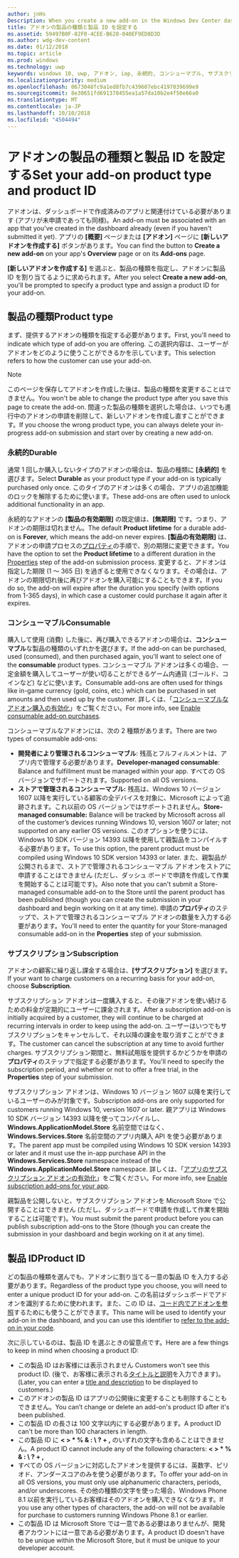 ```yaml
---
author: jnHs
Description: When you create a new add-on in the Windows Dev Center dashboard, you need to specify a product type and assign it a product ID.
title: アドオンの製品の種類と製品 ID を設定する
ms.assetid: 59497B0F-82F0-4CEE-B628-040EF9ED8D3D
ms.author: wdg-dev-content
ms.date: 01/12/2018
ms.topic: article
ms.prod: windows
ms.technology: uwp
keywords: windows 10, uwp, アドオン, iap, 永続的, コンシューマブル, サブスクリプション, 製品の種類, 製品 id, アプリ内購入, アプリ内製品
ms.localizationpriority: medium
ms.openlocfilehash: 0673048fc9a1ed8fb7c439607ebc4197039699e9
ms.sourcegitcommit: 8e30651fd691378455ea1a57da10b2e4f50e66a0
ms.translationtype: MT
ms.contentlocale: ja-JP
ms.lasthandoff: 10/10/2018
ms.locfileid: "4504494"
---
```

# <a name="set-your-add-on-product-type-and-product-id"></a><span data-ttu-id="96bb9-103">アドオンの製品の種類と製品 ID を設定する</span><span class="sxs-lookup"><span data-stu-id="96bb9-103">Set your add-on product type and product ID</span></span>

<span data-ttu-id="96bb9-104">アドオンは、ダッシュボードで作成済みのアプリと関連付けている必要があります (アプリが未申請であっても同様)。</span><span class="sxs-lookup"><span data-stu-id="96bb9-104">An add-on must be associated with an app that you've created in the dashboard already (even if you haven't submitted it yet).</span></span> <span data-ttu-id="96bb9-105">アプリの **[概要]** ページまたは **[アドオン]** ページに **[新しいアドオンを作成する]** ボタンがあります。</span><span class="sxs-lookup"><span data-stu-id="96bb9-105">You can find the button to **Create a new add-on** on your app's **Overview** page or on its **Add-ons** page.</span></span>

<span data-ttu-id="96bb9-106">**[新しいアドオンを作成する]** を選ぶと、製品の種類を指定し、アドオンに製品 ID を割り当てるように求められます。</span><span class="sxs-lookup"><span data-stu-id="96bb9-106">After you select **Create a new add-on**, you'll be prompted to specify a product type and assign a product ID for your add-on.</span></span>

## <a name="product-type"></a><span data-ttu-id="96bb9-107">製品の種類</span><span class="sxs-lookup"><span data-stu-id="96bb9-107">Product type</span></span>

<span data-ttu-id="96bb9-108">まず、提供するアドオンの種類を指定する必要があります。</span><span class="sxs-lookup"><span data-stu-id="96bb9-108">First, you'll need to indicate which type of add-on you are offering.</span></span> <span data-ttu-id="96bb9-109">この選択内容は、ユーザーがアドオンをどのように使うことができるかを示しています。</span><span class="sxs-lookup"><span data-stu-id="96bb9-109">This selection refers to how the customer can use your add-on.</span></span>

> [!NOTE]
> <span data-ttu-id="96bb9-110">このページを保存してアドオンを作成した後は、製品の種類を変更することはできません。</span><span class="sxs-lookup"><span data-stu-id="96bb9-110">You won't be able to change the product type after you save this page to create the add-on.</span></span> <span data-ttu-id="96bb9-111">間違った製品の種類を選択した場合は、いつでも進行中のアドオンの申請を削除して、新しいアドオンを作成し直すことができます。</span><span class="sxs-lookup"><span data-stu-id="96bb9-111">If you choose the wrong product type, you can always delete your in-progress add-on submission and start over by creating a new add-on.</span></span>

<span id="durable" />

### <a name="durable"></a><span data-ttu-id="96bb9-112">永続的</span><span class="sxs-lookup"><span data-stu-id="96bb9-112">Durable</span></span>

<span data-ttu-id="96bb9-113">通常 1 回しか購入しないタイプのアドオンの場合は、製品の種類に **[永続的]** を選びます。</span><span class="sxs-lookup"><span data-stu-id="96bb9-113">Select **Durable** as your product type if your add-on is typically purchased only once.</span></span> <span data-ttu-id="96bb9-114">このタイプのアドオンは多くの場合、アプリの追加機能のロックを解除するために使います。</span><span class="sxs-lookup"><span data-stu-id="96bb9-114">These add-ons are often used to unlock additional functionality in an app.</span></span>

<span data-ttu-id="96bb9-115">永続的なアドオンの **[製品の有効期限]** の既定値は、**[無期限]** です。つまり、アドオンの期限は切れません。</span><span class="sxs-lookup"><span data-stu-id="96bb9-115">The default **Product lifetime** for a durable add-on is **Forever**, which means the add-on never expires.</span></span> <span data-ttu-id="96bb9-116">**[製品の有効期限]** は、アドオンの申請プロセスの[プロパティ](enter-add-on-properties.md)の手順で、別の期限に変更できます。</span><span class="sxs-lookup"><span data-stu-id="96bb9-116">You have the option to set the **Product lifetime** to a different duration in the [Properties](enter-add-on-properties.md) step of the add-on submission process.</span></span> <span data-ttu-id="96bb9-117">変更すると、アドオンは指定した期限 (1 ～ 365 日) を過ぎると使用できなくなります。その場合は、アドオンの期限切れ後に再びアドオンを購入可能にすることもできます。</span><span class="sxs-lookup"><span data-stu-id="96bb9-117">If you do so, the add-on will expire after the duration you specify (with options from 1-365 days), in which case a customer could purchase it again after it expires.</span></span>

<span id="consumable" />

### <a name="consumable"></a><span data-ttu-id="96bb9-118">コンシューマブル</span><span class="sxs-lookup"><span data-stu-id="96bb9-118">Consumable</span></span>

<span data-ttu-id="96bb9-119">購入して使用 (消費) した後に、再び購入できるアドオンの場合は、**コンシューマブル**な製品の種類のいずれかを選びます。</span><span class="sxs-lookup"><span data-stu-id="96bb9-119">If the add-on can be purchased, used (consumed), and then purchased again, you'll want to select one of the **consumable** product types.</span></span> <span data-ttu-id="96bb9-120">コンシューマブル アドオンは多くの場合、一定金額を購入してユーザーが使い切ることができるゲーム内通貨 (ゴールド、コインなど) などに使います。</span><span class="sxs-lookup"><span data-stu-id="96bb9-120">Consumable add-ons are often used for things like in-game currency (gold, coins, etc.) which can be purchased in set amounts and then used up by the customer.</span></span> <span data-ttu-id="96bb9-121">詳しくは、「[コンシューマブルなアドオン購入の有効化](../monetize/enable-consumable-add-on-purchases.md)」をご覧ください。</span><span class="sxs-lookup"><span data-stu-id="96bb9-121">For more info, see [Enable consumable add-on purchases](../monetize/enable-consumable-add-on-purchases.md).</span></span>

<span data-ttu-id="96bb9-122">コンシューマブルなアドオンには、次の 2 種類があります。</span><span class="sxs-lookup"><span data-stu-id="96bb9-122">There are two types of consumable add-ons:</span></span>
- <span data-ttu-id="96bb9-123">**開発者により管理されるコンシューマブル**: 残高とフルフィルメントは、アプリ内で管理する必要があります。</span><span class="sxs-lookup"><span data-stu-id="96bb9-123">**Developer-managed consumable**: Balance and fulfillment must be managed within your app.</span></span> <span data-ttu-id="96bb9-124">すべての OS バージョンでサポートされます。</span><span class="sxs-lookup"><span data-stu-id="96bb9-124">Supported on all OS versions.</span></span>
- <span data-ttu-id="96bb9-125">**ストアで管理されるコンシューマブル:** 残高は、Windows 10 バージョン 1607 以降を実行している顧客の全デバイスを対象に、Microsoft によって追跡されます。これ以前の OS バージョンではサポートされません。</span><span class="sxs-lookup"><span data-stu-id="96bb9-125">**Store-managed consumable:** Balance will be tracked by Microsoft across all of the customer’s devices running Windows 10, version 1607 or later; not supported on any earlier OS versions.</span></span> <span data-ttu-id="96bb9-126">このオプションを使うには、Windows 10 SDK バージョン 14393 以降を使用して親製品をコンパイルする必要があります。</span><span class="sxs-lookup"><span data-stu-id="96bb9-126">To use this option, the parent product must be compiled using Windows 10 SDK version 14393 or later.</span></span> <span data-ttu-id="96bb9-127">また、親製品が公開されるまで、ストアで管理されるコンシューマブル アドオンをストアに申請することはできません (ただし、ダッシュ ボードで申請を作成して作業を開始することは可能です)。</span><span class="sxs-lookup"><span data-stu-id="96bb9-127">Also note that you can't submit a Store-managed consumable add-on to the Store until the parent product has been published (though you can create the submission in your dashboard and begin working on it at any time).</span></span> <span data-ttu-id="96bb9-128">申請の**プロパティ**のステップで、ストアで管理されるコンシューマブル アドオンの数量を入力する必要があります。</span><span class="sxs-lookup"><span data-stu-id="96bb9-128">You'll need to enter the quantity for your Store-managed consumable add-on in the **Properties** step of your submission.</span></span>

<span id="subscription" />

### <a name="subscription"></a><span data-ttu-id="96bb9-129">サブスクリプション</span><span class="sxs-lookup"><span data-stu-id="96bb9-129">Subscription</span></span>

<span data-ttu-id="96bb9-130">アドオンの顧客に繰り返し課金する場合は、**[サブスクリプション]** を選びます。</span><span class="sxs-lookup"><span data-stu-id="96bb9-130">If your want to charge customers on a recurring basis for your add-on, choose **Subscription**.</span></span>

<span data-ttu-id="96bb9-131">サブスクリプション アドオンは一度購入すると、その後アドオンを使い続けるための料金が定期的にユーザーに課金されます。</span><span class="sxs-lookup"><span data-stu-id="96bb9-131">After a subscription add-on is initially acquired by a customer, they will continue to be charged at recurring intervals in order to keep using the add-on.</span></span> <span data-ttu-id="96bb9-132">ユーザーはいつでもサブスクリプションをキャンセルして、それ以降の課金を取り消すことができます。</span><span class="sxs-lookup"><span data-stu-id="96bb9-132">The customer can cancel the subscription at any time to avoid further charges.</span></span> <span data-ttu-id="96bb9-133">サブスクリプション期間と、無料試用版を提供するかどうかを申請の**プロパティ**のステップで指定する必要があります。</span><span class="sxs-lookup"><span data-stu-id="96bb9-133">You'll need to specify the subscription period, and whether or not to offer a free trial, in the **Properties** step of your submission.</span></span>

<span data-ttu-id="96bb9-134">サブスクリプション アドオンは、Windows 10 バージョン 1607 以降を実行しているユーザーのみが対象です。</span><span class="sxs-lookup"><span data-stu-id="96bb9-134">Subscription add-ons are only supported for customers running Windows 10, version 1607 or later.</span></span> <span data-ttu-id="96bb9-135">親アプリは Windows 10 SDK バージョン 14393 以降を使ってコンパイルし、**Windows.ApplicationModel.Store** 名前空間ではなく、**Windows.Services.Store** 名前空間のアプリ内購入 API を使う必要があります。</span><span class="sxs-lookup"><span data-stu-id="96bb9-135">The parent app must be compiled using Windows 10 SDK version 14393 or later and it must use the in-app purchase API in the **Windows.Services.Store** namespace instead of the **Windows.ApplicationModel.Store** namespace.</span></span> <span data-ttu-id="96bb9-136">詳しくは、「[アプリのサブスクリプション アドオンの有効化](../monetize/enable-subscription-add-ons-for-your-app.md)」をご覧ください。</span><span class="sxs-lookup"><span data-stu-id="96bb9-136">For more info, see [Enable subscription add-ons for your app](../monetize/enable-subscription-add-ons-for-your-app.md).</span></span>

<span data-ttu-id="96bb9-137">親製品を公開しないと、サブスクリプション アドオンを Microsoft Store で公開することはできません (ただし、ダッシュボードで申請を作成して作業を開始することは可能です)。</span><span class="sxs-lookup"><span data-stu-id="96bb9-137">You must submit the parent product before you can publish subscription add-ons to the Store (though you can create the submission in your dashboard and begin working on it at any time).</span></span>

## <a name="product-id"></a><span data-ttu-id="96bb9-138">製品 ID</span><span class="sxs-lookup"><span data-stu-id="96bb9-138">Product ID</span></span>

<span data-ttu-id="96bb9-139">どの製品の種類を選んでも、アドオンに割り当てる一意の製品 ID を入力する必要があります。</span><span class="sxs-lookup"><span data-stu-id="96bb9-139">Regardless of the product type you choose, you will need to enter a unique product ID for your add-on.</span></span> <span data-ttu-id="96bb9-140">この名前はダッシュボードでアドオンを識別するために使われます。また、この ID は、[コード内でアドオンを参照](../monetize/in-app-purchases-and-trials.md#how-to-use-product-ids-for-add-ons-in-your-code)するためにも使うことができます。</span><span class="sxs-lookup"><span data-stu-id="96bb9-140">This name will be used to identify your add-on in the dashboard, and you can use this identifier to [refer to the add-on in your code](../monetize/in-app-purchases-and-trials.md#how-to-use-product-ids-for-add-ons-in-your-code).</span></span>

<span data-ttu-id="96bb9-141">次に示しているのは、製品 ID を選ぶときの留意点です。</span><span class="sxs-lookup"><span data-stu-id="96bb9-141">Here are a few things to keep in mind when choosing a product ID:</span></span>

-   <span data-ttu-id="96bb9-142">この製品 ID はお客様には表示されません </span><span class="sxs-lookup"><span data-stu-id="96bb9-142">Customers won't see this product ID.</span></span> <span data-ttu-id="96bb9-143">(後で、お客様に表示される[タイトルと説明](create-add-on-descriptions.md)を入力できます)。</span><span class="sxs-lookup"><span data-stu-id="96bb9-143">(Later, you can enter a [title and description](create-add-on-descriptions.md) to be displayed to customers.)</span></span>
-   <span data-ttu-id="96bb9-144">このアドオンの製品 ID はアプリの公開後に変更することも削除することもできません。</span><span class="sxs-lookup"><span data-stu-id="96bb9-144">You can’t change or delete an add-on's product ID after it's been published.</span></span>
-   <span data-ttu-id="96bb9-145">この製品 ID の長さは 100 文字以内にする必要があります。</span><span class="sxs-lookup"><span data-stu-id="96bb9-145">A product ID can't be more than 100 characters in length.</span></span>
-   <span data-ttu-id="96bb9-146">この製品 ID に **&lt; &gt; \* % & : \\ ? + ,** のいずれの文字も含めることはできません。</span><span class="sxs-lookup"><span data-stu-id="96bb9-146">A product ID cannot include any of the following characters: **&lt; &gt; \* % & : \\ ? + ,**</span></span>
-   <span data-ttu-id="96bb9-147">すべての OS バージョンに対応したアドオンを提供するには、英数字、ピリオド、アンダースコアのみを使う必要があります。</span><span class="sxs-lookup"><span data-stu-id="96bb9-147">To offer your add-on in all OS versions, you must only use alphanumeric characters, periods, and/or underscores.</span></span> <span data-ttu-id="96bb9-148">その他の種類の文字を使った場合、Windows Phone 8.1 以前を実行しているお客様はそのアドオンを購入できなくなります。</span><span class="sxs-lookup"><span data-stu-id="96bb9-148">If you use any other types of characters, the add-on will not be available for purchase to customers running Windows Phone 8.1 or earlier.</span></span>
-   <span data-ttu-id="96bb9-149">この製品 ID は Microsoft Store では一意である必要はありませんが、開発者アカウントには一意である必要があります。</span><span class="sxs-lookup"><span data-stu-id="96bb9-149">A product ID doesn't have to be unique within the Microsoft Store, but it must be unique to your developer account.</span></span>
 

